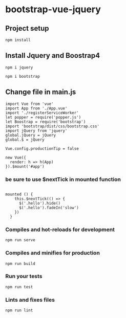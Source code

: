 # bootstrap-vue-jquery

## Project setup
```
npm install

```

## Install Jquery and Boostrap4
```
npm i jquery

npm i bootstrap

```

## Change file in main.js

```
import Vue from 'vue'
import App from './App.vue'
import './registerServiceWorker'
let popper = require('popper.js')
let Boostrap = require('bootstrap')
import 'bootstrap/dist/css/bootstrap.css'
import jQuery from 'jquery'
global.jQuery = jQuery
global.$ = jQuery

Vue.config.productionTip = false

new Vue({
  render: h => h(App)
}).$mount('#app')

```

### be sure to use $nextTick in mounted function

```

mounted () {
    this.$nextTick(() => {
      $('.hello').hide()
      $('.hello').fadeIn('slow')
    })
  }

```

### Compiles and hot-reloads for development
```
npm run serve
```

### Compiles and minifies for production
```
npm run build
```

### Run your tests
```
npm run test
```

### Lints and fixes files
```
npm run lint
```
